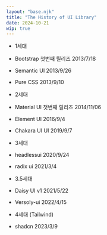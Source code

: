 ```yaml
---
layout: "base.njk"
title: "The History of UI Library"
date: 2024-10-21
wip: true
---
```


- 1세대
- Bootstrap 첫번째 릴리즈 2013/7/18
- Semantic UI 2013/9/26
- Pure CSS 2013/9/10

- 2세대
- Material UI 첫번째 릴리즈 2014/11/06
- Element UI 2016/9/4
- Chakara UI UI 2019/9/7

- 3세대
- headlessui 2020/9/24
- radix ui  2021/3/4

- 3.5세대
- Daisy UI v1 2021/5/22
- Versoly-ui 2022/4/15

- 4세대 (Tailwind)
- shadcn 2023/3/9

